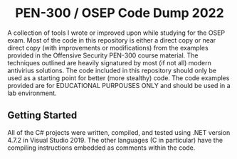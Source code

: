 # <h1 align="center" id="heading">PEN-300 / OSEP Code Dump 2022</h1>

A collection of tools I wrote or improved upon while studying for the OSEP exam. Most of the code in this repository is either a direct copy or near direct copy (with improvements or modifications) from the examples provided in the Offensive Security PEN-300 course material. The techniques outlined are heavily signatured by most (if not all) modern antivirius solutions. The code included in this repository should only be used as a starting point for better (more stealthy) code. The code examples provided are for EDUCATIONAL PURPOUSES ONLY and should be used in a lab environment.

## Getting Started

All of the C# projects were written, compiled, and tested using .NET version 4.7.2 in Visual Studio 2019. The other languages (C in particular) have the compiling instructions embedded as comments within the code. 
